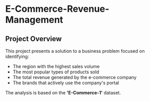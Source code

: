 # E-Commerce-Revenue-Management

## Project Overview

This project presents a solution to a business problem focused on identifying:

- The region with the highest sales volume
- The most popular types of products sold
- The total revenue generated by the e-commerce company
- The brands that actively use the company's portal

The analysis is based on the **'E-Commerce-1'** dataset.
